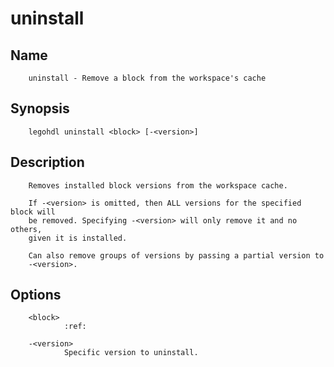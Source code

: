 # uninstall

## Name

        uninstall - Remove a block from the workspace's cache

## Synopsis

        legohdl uninstall <block> [-<version>]

## Description

        Removes installed block versions from the workspace cache. 

        If -<version> is omitted, then ALL versions for the specified block will
        be removed. Specifying -<version> will only remove it and no others, 
        given it is installed. 

        Can also remove groups of versions by passing a partial version to
        -<version>.

## Options

        <block>
                :ref:

        -<version>
                Specific version to uninstall.


